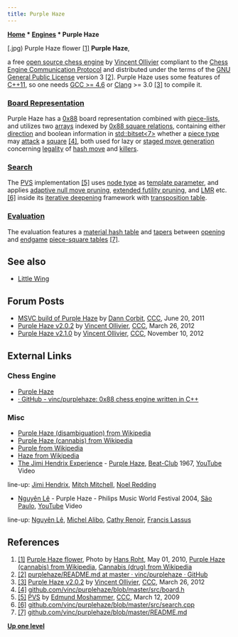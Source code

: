 ```yaml
---
title: Purple Haze
---
```

**[Home](Home "Home") \* [Engines](Engines "Engines") \* Purple Haze**



[.jpg) Purple Haze flower <a id="cite-note-1" href="#cite-ref-1">[1]</a>
**Purple Haze**,  

a free [open source chess engine](Category:Open_Source "Category:Open Source") by [Vincent Ollivier](Vincent_Ollivier "Vincent Ollivier") compliant to the [Chess Engine Communication Protocol](Chess_Engine_Communication_Protocol "Chess Engine Communication Protocol") and distributed under the terms of the [GNU General Public License](Free_Software_Foundation#GPL "Free Software Foundation") version 3 <a id="cite-note-2" href="#cite-ref-2">[2]</a>. 
Purple Haze uses some features of [C++11](Cpp "Cpp"), so one needs [GCC >= 4.6](https://en.wikipedia.org/wiki/GNU_Compiler_Collection#GCC_stable_release) or [Clang](https://en.wikipedia.org/wiki/Clang) >= 3.0 <a id="cite-note-3" href="#cite-ref-3">[3]</a> to compile it. 



### [Board Representation](Board_Representation "Board Representation")


Purple Haze has a [0x88](0x88 "0x88") board representation combined with [piece-lists](Piece-Lists "Piece-Lists"), and utilizes two [arrays](Array "Array") indexed by [0x88 square relations](0x88#SquareRelations "0x88"), 
containing either [direction](Direction "Direction") and boolean information in [std::bitset<7>](https://en.wikipedia.org/wiki/C%2B%2B_Standard_Library#Containers) whether a [piece type](Pieces "Pieces") may [attack](Attacks "Attacks") a [square](Squares "Squares") <a id="cite-note-4" href="#cite-ref-4">[4]</a>, 
both used for lazy or [staged move generation](Move_Generation#Staged "Move Generation") concerning [legality](Legal_Move "Legal Move") of [hash move](Hash_Move "Hash Move") and [killers](Killer_Move "Killer Move"). 



### [Search](Search "Search")


The [PVS](Principal_Variation_Search "Principal Variation Search") implementation <a id="cite-note-5" href="#cite-ref-5">[5]</a> uses [node type](Node_Types "Node Types") as [template parameter](https://en.wikipedia.org/wiki/Template_%28C%2B%2B%29#Function_templates), and applies [adaptive null move pruning](Null_Move_Pruning#AdaptiveNullMovePruning "Null Move Pruning"), [extended futility pruning](Futility_Pruning#Extendedfutilitypruning "Futility Pruning"), and [LMR](Late_Move_Reductions "Late Move Reductions") etc. <a id="cite-note-6" href="#cite-ref-6">[6]</a> inside its [iterative deepening](Iterative_Deepening "Iterative Deepening") framework with [transposition table](Transposition_Table "Transposition Table"). 



### [Evaluation](Evaluation "Evaluation")


The evaluation features a [material hash table](Material_Hash_Table "Material Hash Table") and [tapers](Tapered_Eval "Tapered Eval") between [opening](Opening "Opening") and [endgame](Endgame "Endgame") [piece-square tables](Piece-Square_Tables "Piece-Square Tables") <a id="cite-note-7" href="#cite-ref-7">[7]</a>.



## See also


* [Little Wing](Little_Wing "Little Wing")


## Forum Posts


* [MSVC build of Purple Haze](http://www.talkchess.com/forum/viewtopic.php?t=39437) by [Dann Corbit](Dann_Corbit "Dann Corbit"), [CCC](CCC "CCC"), June 20, 2011
* [Purple Haze v2.0.2](http://www.talkchess.com/forum/viewtopic.php?t=43028) by [Vincent Ollivier](Vincent_Ollivier "Vincent Ollivier"), [CCC](CCC "CCC"), March 26, 2012
* [Purple Haze v2.1.0](http://www.talkchess.com/forum/viewtopic.php?t=45932) by [Vincent Ollivier](Vincent_Ollivier "Vincent Ollivier"), [CCC](CCC "CCC"), November 10, 2012


## External Links


### Chess Engine


* [Purple Haze](https://vinc.cc/projects/purplehaze.html)
* [· GitHub - vinc/purplehaze: 0x88 chess engine written in C++](https://github.com/vinc/purplehaze)


### Misc


* [Purple Haze (disambiguation) from Wikipedia](https://en.wikipedia.org/wiki/Purple_Haze_%28disambiguation%29)
* [Purple Haze (cannabis) from Wikipedia](https://en.wikipedia.org/wiki/Purple_Haze_%28cannabis%29)
* [Purple from Wikipedia](https://en.wikipedia.org/wiki/Purple)
* [Haze from Wikipedia](https://en.wikipedia.org/wiki/Haze)
* [The Jimi Hendrix Experience](https://en.wikipedia.org/wiki/The_Jimi_Hendrix_Experience) - [Purple Haze](https://en.wikipedia.org/wiki/Purple_Haze), [Beat-Club](https://en.wikipedia.org/wiki/Beat-Club) 1967, [YouTube](https://en.wikipedia.org/wiki/YouTube) Video


 line-up: [Jimi Hendrix](Category:Jimi_Hendrix "Category:Jimi Hendrix"), [Mitch Mitchell](https://en.wikipedia.org/wiki/Mitch_Mitchell), [Noel Redding](https://en.wikipedia.org/wiki/Noel_Redding)
 
* [Nguyên Lê](Category:Nguy%C3%AAn_L%C3%AA "Category:Nguyên Lê") - Purple Haze - Philips Music World Festival 2004, [São Paulo](https://en.wikipedia.org/wiki/S%C3%A3o_Paulo), [YouTube](https://en.wikipedia.org/wiki/YouTube) Video


 line-up: [Nguyên Lê](Category:Nguy%C3%AAn_L%C3%AA "Category:Nguyên Lê"), [Michel Alibo](https://fr.wikipedia.org/wiki/Michel_Alibo), [Cathy Renoir](http://www.discogs.com/artist/426356-Cathy-Renoir), [Francis Lassus](https://fr.wikipedia.org/wiki/Francis_Lassus)
 
## References


1. <a id="cite-ref-1" href="#cite-note-1">[1]</a> [Purple Haze flower](https://commons.wikimedia.org/wiki/File:Purple_Haze_(Cannabis).jpg), Photo by [Hans Roht](https://en.wikipedia.org/wiki/User:HansRoht), May 01, 2010, [Purple Haze (cannabis) from Wikipedia](https://en.wikipedia.org/wiki/Purple_Haze_%28cannabis%29), [Cannabis (drug) from Wikipedia](https://en.wikipedia.org/wiki/Cannabis_%28drug%29)
2. <a id="cite-ref-2" href="#cite-note-2">[2]</a> [purplehaze/README.md at master · vinc/purplehaze · GitHub](https://github.com/vinc/purplehaze/blob/master/README.md)
3. <a id="cite-ref-3" href="#cite-note-3">[3]</a> [Purple Haze v2.0.2](http://www.talkchess.com/forum/viewtopic.php?t=43028) by [Vincent Ollivier](Vincent_Ollivier "Vincent Ollivier"), [CCC](CCC "CCC"), March 26, 2012
4. <a id="cite-ref-4" href="#cite-note-4">[4]</a> [github.com/vinc/purplehaze/blob/master/src/board.h](https://github.com/vinc/purplehaze/blob/master/src/board.h)
5. <a id="cite-ref-5" href="#cite-note-5">[5]</a> [PVS](http://www.talkchess.com/forum/viewtopic.php?t=26974) by [Edmund Moshammer](Edmund_Moshammer "Edmund Moshammer"), [CCC](CCC "CCC"), March 12, 2009
6. <a id="cite-ref-6" href="#cite-note-6">[6]</a> [github.com/vinc/purplehaze/blob/master/src/search.cpp](https://github.com/vinc/purplehaze/blob/master/src/search.cpp)
7. <a id="cite-ref-7" href="#cite-note-7">[7]</a> [github.com/vinc/purplehaze/blob/master/README.md](https://github.com/vinc/purplehaze/blob/master/README.md)

**[Up one level](Engines "Engines")**







 
